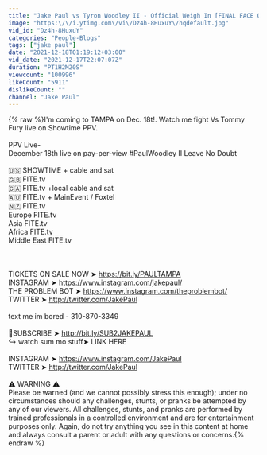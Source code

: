 ```yaml
---
title: "Jake Paul vs Tyron Woodley II - Official Weigh In [FINAL FACE OFF]"
image: "https:\/\/i.ytimg.com\/vi\/Dz4h-8HuxuY\/hqdefault.jpg"
vid_id: "Dz4h-8HuxuY"
categories: "People-Blogs"
tags: ["jake paul"]
date: "2021-12-18T01:19:12+03:00"
vid_date: "2021-12-17T22:07:07Z"
duration: "PT1H2M20S"
viewcount: "100996"
likeCount: "5911"
dislikeCount: ""
channel: "Jake Paul"
---
```

{% raw %}I'm coming to TAMPA on Dec. 18t!. Watch me fight Vs Tommy Fury live on Showtime PPV.<br /><br />PPV Live-<br />December 18th live on pay-per-view #PaulWoodley II Leave No Doubt<br /><br />🇺🇸 SHOWTIME + cable and sat<br />🇬🇧 FITE.tv<br />🇨🇦 FITE.tv +local cable and sat<br />🇦🇺 FITE.tv + MainEvent / Foxtel<br />🇳🇿 FITE.tv<br />Europe FITE.tv<br />Asia FITE.tv<br />Africa FITE.tv <br />Middle East FITE.tv<br /><br /><br /><br />TICKETS ON SALE NOW ➤  <a rel="nofollow" target="blank" href="https://bit.ly/PAULTAMPA">https://bit.ly/PAULTAMPA</a><br />INSTAGRAM ➤ <a rel="nofollow" target="blank" href="https://www.instagram.com/jakepaul/">https://www.instagram.com/jakepaul/</a><br />THE PROBLEM BOT ➤ <a rel="nofollow" target="blank" href="https://www.instagram.com/theproblembot/">https://www.instagram.com/theproblembot/</a><br />TWITTER ➤  <a rel="nofollow" target="blank" href="http://twitter.com/JakePaul">http://twitter.com/JakePaul</a><br /><br />text me im bored - 310-870-3349<br /><br />🔴SUBSCRIBE ➤ <a rel="nofollow" target="blank" href="http://bit.ly/SUB2JAKEPAUL">http://bit.ly/SUB2JAKEPAUL</a> <br />↪ watch sum mo stuff➤  LINK HERE<br /><br />INSTAGRAM ➤  <a rel="nofollow" target="blank" href="https://www.instagram.com/JakePaul">https://www.instagram.com/JakePaul</a> <br />TWITTER ➤  <a rel="nofollow" target="blank" href="http://twitter.com/JakePaul">http://twitter.com/JakePaul</a> <br /><br />⚠ WARNING ⚠<br />Please be warned (and we cannot possibly stress this enough); under no circumstances should any challenges, stunts, or pranks be attempted by any of our viewers. All challenges, stunts, and pranks are performed by trained professionals in a controlled environment and are for entertainment purposes only. Again, do not try anything you see in this content at home and always consult a parent or adult with any questions or concerns.{% endraw %}
